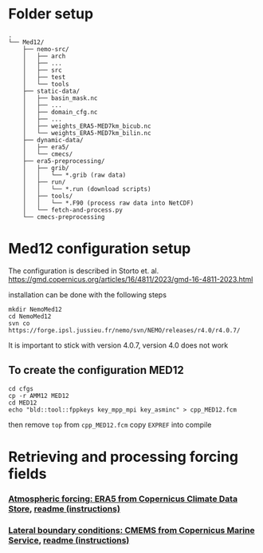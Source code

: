 # Folder setup
```
.
└── Med12/
    ├── nemo-src/
    │   ├── arch
    │   ├── ...
    │   ├── src
    │   ├── test
    │   └── tools
    ├── static-data/
    │   ├── basin_mask.nc
    │   ├── ...
    │   ├── domain_cfg.nc
    │   ├── ...
    │   ├── weights_ERA5-MED7km_bicub.nc
    │   └── weights_ERA5-MED7km_bilin.nc
    ├── dynamic-data/
    │   ├── era5/
    │   └── cmecs/
    ├── era5-preprocessing/
    │   ├── grib/
    │   │   └── *.grib (raw data)
    │   ├── run/
    │   │   └── *.run (download scripts)
    │   ├── tools/
    │   │   └── *.F90 (process raw data into NetCDF)
    │   └── fetch-and-process.py
    └── cmecs-preprocessing
```



# Med12 configuration setup

The configuration is described in Storto et. al. https://gmd.copernicus.org/articles/16/4811/2023/gmd-16-4811-2023.html

installation can be done with the following steps

```
mkdir NemoMed12
cd NemoMed12
svn co https://forge.ipsl.jussieu.fr/nemo/svn/NEMO/releases/r4.0/r4.0.7/
```
It is important to stick with version 4.0.7, version 4.0 does not work

## To create the configuration MED12
```
cd cfgs
cp -r AMM12 MED12
cd MED12
echo "bld::tool::fppkeys key_mpp_mpi key_asminc" > cpp_MED12.fcm
```
then remove `top` from `cpp_MED12.fcm`
copy `EXPREF` into 
compile


# Retrieving and processing forcing fields

### [Atmospheric forcing: ERA5 from Copernicus Climate Data Store](https://cds.climate.copernicus.eu/), [readme (instructions)](forcings/era5-atmos/readme-era5.md)
### [Lateral boundary conditions: CMEMS from Copernicus Marine Service](https://marine.copernicus.eu/), [readme (instructions)](forcings/cmems-latbnd/readme-cmems.md)

